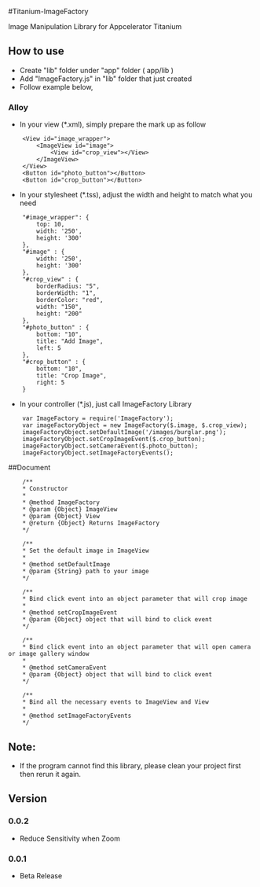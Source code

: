#Titanium-ImageFactory

Image Manipulation Library for Appcelerator Titanium

## How to use

* Create "lib" folder under "app" folder ( app/lib )
* Add "ImageFactory.js" in "lib" folder that just created
* Follow example below,

### Alloy
* In your view (*.xml), simply prepare the mark up as follow

```
	<View id="image_wrapper">
		<ImageView id="image">
			<View id="crop_view"></View>
        </ImageView>
    </View>
    <Button id="photo_button"></Button>
	<Button id="crop_button"></Button>
```

* In your stylesheet (*.tss), adjust the width and height to match what you need

```
	"#image_wrapper": {
		top: 10,
		width: '250',
		height: '300'
	},
	"#image" : {
		width: '250',
		height: '300'
	},
	"#crop_view" : {
		borderRadius: "5",
		borderWidth: "1",
		borderColor: "red",
		width: "150",
		height: "200"
	},
	"#photo_button" : {
		bottom: "10",
		title: "Add Image",
		left: 5
	},
	"#crop_button" : {
		bottom: "10",
		title: "Crop Image",
		right: 5
	}
```

* In your controller (*.js), just call ImageFactory Library

```
	var ImageFactory = require('ImageFactory');
	var imageFactoryObject = new ImageFactory($.image, $.crop_view);
	imageFactoryObject.setDefaultImage('/images/burglar.png');
	imageFactoryObject.setCropImageEvent($.crop_button);
	imageFactoryObject.setCameraEvent($.photo_button);
	imageFactoryObject.setImageFactoryEvents();
```

##Document

```
	/**
	* Constructor
	*
	* @method ImageFactory
	* @param {Object} ImageView
	* @param {Object} View
	* @return {Object} Returns ImageFactory
	*/

	/**
	* Set the default image in ImageView
	*
	* @method setDefaultImage
	* @param {String} path to your image
	*/

	/**
	* Bind click event into an object parameter that will crop image
	*
	* @method setCropImageEvent
	* @param {Object} object that will bind to click event
	*/

	/**
	* Bind click event into an object parameter that will open camera or image gallery window
	*
	* @method setCameraEvent
	* @param {Object} object that will bind to click event
	*/

	/**
	* Bind all the necessary events to ImageView and View
	*
	* @method setImageFactoryEvents
	*/
```

## Note:

* If the program cannot find this library, please clean your project first then rerun it again.

## Version

### 0.0.2
* Reduce Sensitivity when Zoom

### 0.0.1
* Beta Release